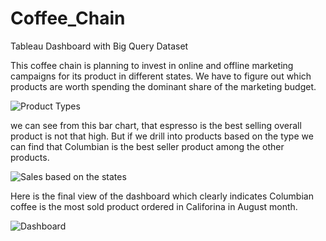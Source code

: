 # Coffee_Chain
Tableau Dashboard with Big Query Dataset

This coffee chain is planning to invest in online and offline marketing campaigns for its product in different states. We have to figure out which products are worth spending the dominant share of the marketing budget.

![Product Types](https://user-images.githubusercontent.com/29350894/166138144-28ac6910-33a7-48f9-a40c-c39c7e3bcb2e.png)

we can see from this bar chart, that espresso is the best selling overall product is not that high. But if we drill into products based on the type we can find that Columbian is the best seller product among the other products.

![Sales based on the states](https://user-images.githubusercontent.com/29350894/166138157-cda8d300-2d23-47e6-a3cc-dcee8e8e94c7.png)

Here is the final view of the dashboard which clearly indicates Columbian coffee is the most sold product ordered in Califorina in August month.

![Dashboard](https://user-images.githubusercontent.com/29350894/166427725-bf9edf4c-727d-4712-877d-0ab07555084e.png)
